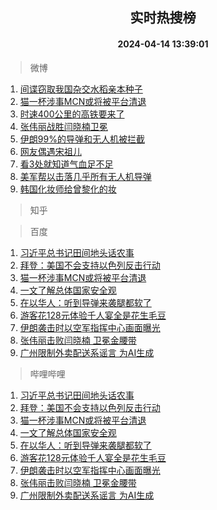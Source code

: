 <div align="center"><h2>实时热搜榜</h2><h4>2024-04-14 13:39:01</h4></div>

> 微博  

1. [间谍窃取我国杂交水稻亲本种子](https://s.weibo.com/weibo?q=%23%E9%97%B4%E8%B0%8D%E7%AA%83%E5%8F%96%E6%88%91%E5%9B%BD%E6%9D%82%E4%BA%A4%E6%B0%B4%E7%A8%BB%E4%BA%B2%E6%9C%AC%E7%A7%8D%E5%AD%90%23&t=31&band_rank=1&Refer=top)<br />
2. [猫一杯涉事MCN或将被平台清退](https://s.weibo.com/weibo?q=%23%E7%8C%AB%E4%B8%80%E6%9D%AF%E6%B6%89%E4%BA%8BMCN%E6%88%96%E5%B0%86%E8%A2%AB%E5%B9%B3%E5%8F%B0%E6%B8%85%E9%80%80%23&t=31&band_rank=2&Refer=top)<br />
3. [时速400公里的高铁要来了](https://s.weibo.com/weibo?q=%23%E6%97%B6%E9%80%9F400%E5%85%AC%E9%87%8C%E7%9A%84%E9%AB%98%E9%93%81%E8%A6%81%E6%9D%A5%E4%BA%86%23&t=31&band_rank=3&Refer=top)<br />
4. [张伟丽战胜闫晓楠卫冕](https://s.weibo.com/weibo?q=%23%E5%BC%A0%E4%BC%9F%E4%B8%BD%E6%88%98%E8%83%9C%E9%97%AB%E6%99%93%E6%A5%A0%E5%8D%AB%E5%86%95%23&t=31&band_rank=4&Refer=top)<br />
5. [伊朗99%的导弹和无人机被拦截](https://s.weibo.com/weibo?q=%23%E4%BC%8A%E6%9C%9799%25%E7%9A%84%E5%AF%BC%E5%BC%B9%E5%92%8C%E6%97%A0%E4%BA%BA%E6%9C%BA%E8%A2%AB%E6%8B%A6%E6%88%AA%23&t=31&band_rank=5&Refer=top)<br />
6. [网友偶遇宋祖儿](https://s.weibo.com/weibo?q=%E7%BD%91%E5%8F%8B%E5%81%B6%E9%81%87%E5%AE%8B%E7%A5%96%E5%84%BF&t=31&band_rank=6&Refer=top)<br />
7. [看3处就知道气血足不足](https://s.weibo.com/weibo?q=%23%E7%9C%8B3%E5%A4%84%E5%B0%B1%E7%9F%A5%E9%81%93%E6%B0%94%E8%A1%80%E8%B6%B3%E4%B8%8D%E8%B6%B3%23&t=31&band_rank=7&Refer=top)<br />
8. [美军帮以击落几乎所有无人机导弹](https://s.weibo.com/weibo?q=%23%E7%BE%8E%E5%86%9B%E5%B8%AE%E4%BB%A5%E5%87%BB%E8%90%BD%E5%87%A0%E4%B9%8E%E6%89%80%E6%9C%89%E6%97%A0%E4%BA%BA%E6%9C%BA%E5%AF%BC%E5%BC%B9%23&t=31&band_rank=8&Refer=top)<br />
9. [韩国化妆师给曾黎化的妆](https://s.weibo.com/weibo?q=%23%E9%9F%A9%E5%9B%BD%E5%8C%96%E5%A6%86%E5%B8%88%E7%BB%99%E6%9B%BE%E9%BB%8E%E5%8C%96%E7%9A%84%E5%A6%86%23&t=31&band_rank=9&Refer=top)<br />

> 知乎  


> 百度  

1. [习近平总书记田间地头话农事](https://www.baidu.com/s?wd=%E4%B9%A0%E8%BF%91%E5%B9%B3%E6%80%BB%E4%B9%A6%E8%AE%B0%E7%94%B0%E9%97%B4%E5%9C%B0%E5%A4%B4%E8%AF%9D%E5%86%9C%E4%BA%8B&sa=fyb_news&rsv_dl=fyb_news)<br />
2. [拜登：美国不会支持以色列反击行动](https://www.baidu.com/s?wd=%E6%8B%9C%E7%99%BB%EF%BC%9A%E7%BE%8E%E5%9B%BD%E4%B8%8D%E4%BC%9A%E6%94%AF%E6%8C%81%E4%BB%A5%E8%89%B2%E5%88%97%E5%8F%8D%E5%87%BB%E8%A1%8C%E5%8A%A8&sa=fyb_news&rsv_dl=fyb_news)<br />
3. [猫一杯涉事MCN或将被平台清退](https://www.baidu.com/s?wd=%E7%8C%AB%E4%B8%80%E6%9D%AF%E6%B6%89%E4%BA%8BMCN%E6%88%96%E5%B0%86%E8%A2%AB%E5%B9%B3%E5%8F%B0%E6%B8%85%E9%80%80&sa=fyb_news&rsv_dl=fyb_news)<br />
4. [一文了解总体国家安全观](https://www.baidu.com/s?wd=%E4%B8%80%E6%96%87%E4%BA%86%E8%A7%A3%E6%80%BB%E4%BD%93%E5%9B%BD%E5%AE%B6%E5%AE%89%E5%85%A8%E8%A7%82&sa=fyb_news&rsv_dl=fyb_news)<br />
5. [在以华人：听到导弹来袭腿都软了](https://www.baidu.com/s?wd=%E5%9C%A8%E4%BB%A5%E5%8D%8E%E4%BA%BA%EF%BC%9A%E5%90%AC%E5%88%B0%E5%AF%BC%E5%BC%B9%E6%9D%A5%E8%A2%AD%E8%85%BF%E9%83%BD%E8%BD%AF%E4%BA%86&sa=fyb_news&rsv_dl=fyb_news)<br />
6. [游客花128元体验千人宴全是花生毛豆](https://www.baidu.com/s?wd=%E6%B8%B8%E5%AE%A2%E8%8A%B1128%E5%85%83%E4%BD%93%E9%AA%8C%E5%8D%83%E4%BA%BA%E5%AE%B4%E5%85%A8%E6%98%AF%E8%8A%B1%E7%94%9F%E6%AF%9B%E8%B1%86&sa=fyb_news&rsv_dl=fyb_news)<br />
7. [伊朗袭击时以空军指挥中心画面曝光](https://www.baidu.com/s?wd=%E4%BC%8A%E6%9C%97%E8%A2%AD%E5%87%BB%E6%97%B6%E4%BB%A5%E7%A9%BA%E5%86%9B%E6%8C%87%E6%8C%A5%E4%B8%AD%E5%BF%83%E7%94%BB%E9%9D%A2%E6%9B%9D%E5%85%89&sa=fyb_news&rsv_dl=fyb_news)<br />
8. [张伟丽击败闫晓楠 卫冕金腰带](https://www.baidu.com/s?wd=%E5%BC%A0%E4%BC%9F%E4%B8%BD%E5%87%BB%E8%B4%A5%E9%97%AB%E6%99%93%E6%A5%A0+%E5%8D%AB%E5%86%95%E9%87%91%E8%85%B0%E5%B8%A6&sa=fyb_news&rsv_dl=fyb_news)<br />
9. [广州限制外卖配送系谣言 为AI生成](https://www.baidu.com/s?wd=%E5%B9%BF%E5%B7%9E%E9%99%90%E5%88%B6%E5%A4%96%E5%8D%96%E9%85%8D%E9%80%81%E7%B3%BB%E8%B0%A3%E8%A8%80+%E4%B8%BAAI%E7%94%9F%E6%88%90&sa=fyb_news&rsv_dl=fyb_news)<br />

> 哔哩哔哩  

1. [习近平总书记田间地头话农事](https://www.baidu.com/s?wd=%E4%B9%A0%E8%BF%91%E5%B9%B3%E6%80%BB%E4%B9%A6%E8%AE%B0%E7%94%B0%E9%97%B4%E5%9C%B0%E5%A4%B4%E8%AF%9D%E5%86%9C%E4%BA%8B&sa=fyb_news&rsv_dl=fyb_news)<br />
2. [拜登：美国不会支持以色列反击行动](https://www.baidu.com/s?wd=%E6%8B%9C%E7%99%BB%EF%BC%9A%E7%BE%8E%E5%9B%BD%E4%B8%8D%E4%BC%9A%E6%94%AF%E6%8C%81%E4%BB%A5%E8%89%B2%E5%88%97%E5%8F%8D%E5%87%BB%E8%A1%8C%E5%8A%A8&sa=fyb_news&rsv_dl=fyb_news)<br />
3. [猫一杯涉事MCN或将被平台清退](https://www.baidu.com/s?wd=%E7%8C%AB%E4%B8%80%E6%9D%AF%E6%B6%89%E4%BA%8BMCN%E6%88%96%E5%B0%86%E8%A2%AB%E5%B9%B3%E5%8F%B0%E6%B8%85%E9%80%80&sa=fyb_news&rsv_dl=fyb_news)<br />
4. [一文了解总体国家安全观](https://www.baidu.com/s?wd=%E4%B8%80%E6%96%87%E4%BA%86%E8%A7%A3%E6%80%BB%E4%BD%93%E5%9B%BD%E5%AE%B6%E5%AE%89%E5%85%A8%E8%A7%82&sa=fyb_news&rsv_dl=fyb_news)<br />
5. [在以华人：听到导弹来袭腿都软了](https://www.baidu.com/s?wd=%E5%9C%A8%E4%BB%A5%E5%8D%8E%E4%BA%BA%EF%BC%9A%E5%90%AC%E5%88%B0%E5%AF%BC%E5%BC%B9%E6%9D%A5%E8%A2%AD%E8%85%BF%E9%83%BD%E8%BD%AF%E4%BA%86&sa=fyb_news&rsv_dl=fyb_news)<br />
6. [游客花128元体验千人宴全是花生毛豆](https://www.baidu.com/s?wd=%E6%B8%B8%E5%AE%A2%E8%8A%B1128%E5%85%83%E4%BD%93%E9%AA%8C%E5%8D%83%E4%BA%BA%E5%AE%B4%E5%85%A8%E6%98%AF%E8%8A%B1%E7%94%9F%E6%AF%9B%E8%B1%86&sa=fyb_news&rsv_dl=fyb_news)<br />
7. [伊朗袭击时以空军指挥中心画面曝光](https://www.baidu.com/s?wd=%E4%BC%8A%E6%9C%97%E8%A2%AD%E5%87%BB%E6%97%B6%E4%BB%A5%E7%A9%BA%E5%86%9B%E6%8C%87%E6%8C%A5%E4%B8%AD%E5%BF%83%E7%94%BB%E9%9D%A2%E6%9B%9D%E5%85%89&sa=fyb_news&rsv_dl=fyb_news)<br />
8. [张伟丽击败闫晓楠 卫冕金腰带](https://www.baidu.com/s?wd=%E5%BC%A0%E4%BC%9F%E4%B8%BD%E5%87%BB%E8%B4%A5%E9%97%AB%E6%99%93%E6%A5%A0+%E5%8D%AB%E5%86%95%E9%87%91%E8%85%B0%E5%B8%A6&sa=fyb_news&rsv_dl=fyb_news)<br />
9. [广州限制外卖配送系谣言 为AI生成](https://www.baidu.com/s?wd=%E5%B9%BF%E5%B7%9E%E9%99%90%E5%88%B6%E5%A4%96%E5%8D%96%E9%85%8D%E9%80%81%E7%B3%BB%E8%B0%A3%E8%A8%80+%E4%B8%BAAI%E7%94%9F%E6%88%90&sa=fyb_news&rsv_dl=fyb_news)<br />
